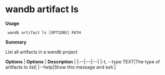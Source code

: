 # wandb artifact ls

**Usage**

` wandb artifact ls [OPTIONS] PATH`

**Summary**

List all artifacts in a wandb project


**Options**
| **Options** | **Description** |
|:--|:--|:--|
|-t, --type TEXT|The type of artifacts to list|
|--help|Show this message and exit.|


